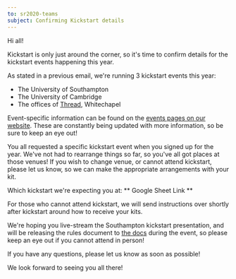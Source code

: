 ```yaml
---
to: sr2020-teams
subject: Confirming Kickstart details
---
```


Hi all!

Kickstart is only just around the corner, so it's time to confirm details for the kickstart events happening this year.

As stated in a previous email, we're running 3 kickstart events this year:

- The University of Southampton
- The University of Cambridge
- The offices of [Thread](https://www.thread.com/), Whitechapel

Event-specific information can be found on the [events pages on our website](https://studentrobotics.org/events/). These are constantly being updated with more information, so be sure to keep an eye out!

You all requested a specific kickstart event when you signed up for the year. We've not had to rearrange things so far, so you've all got places at those venues! If you wish to change venue, or cannot attend kickstart, please let us know, so we can make the appropriate arrangements with your kit.

Which kickstart we're expecting you at: ** Google Sheet Link **

For those who cannot attend kickstart, we will send instructions over shortly after kickstart around how to receive your kits.

We're hoping you live-stream the Southampton kickstart presentation, and will be releasing the rules document to [the docs](https://studentrobotics.org/docs/rules/) during the event, so please keep an eye out if you cannot attend in person!

If you have any questions, please let us know as soon as possible!

We look forward to seeing you all there!
